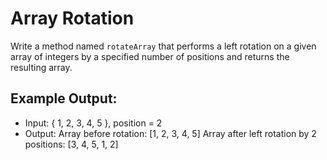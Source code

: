 # Array Rotation

Write a method named `rotateArray` that performs a left rotation on a given array of integers by a specified number of positions and returns the resulting array.

## Example Output:

- Input: { 1, 2, 3, 4, 5 }, position = 2
- Output:
 Array before rotation: [1, 2, 3, 4, 5]
 Array after left rotation by 2 positions: [3, 4, 5, 1, 2]

